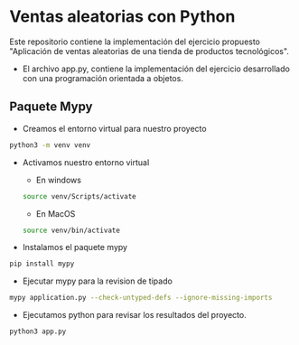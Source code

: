 # Ventas aleatorias con Python

Este repositorio contiene la implementación del ejercicio propuesto "Aplicación de ventas aleatorias de una tienda de productos tecnológicos".

- El archivo app.py, contiene la implementación del ejercicio desarrollado con una programación orientada a objetos.

## Paquete Mypy

- Creamos el entorno virtual para nuestro proyecto

```bash
python3 -m venv venv
```

- Activamos nuestro entorno virtual

  - En windows

  ```bash
  source venv/Scripts/activate
  ```

  - En MacOS

  ```bash
  source venv/bin/activate
  ```

- Instalamos el paquete mypy

```bash
pip install mypy
```

- Ejecutar mypy para la revision de tipado

```bash
mypy application.py --check-untyped-defs --ignore-missing-imports
```

- Ejecutamos python para revisar los resultados del proyecto.

```bash
python3 app.py
```
